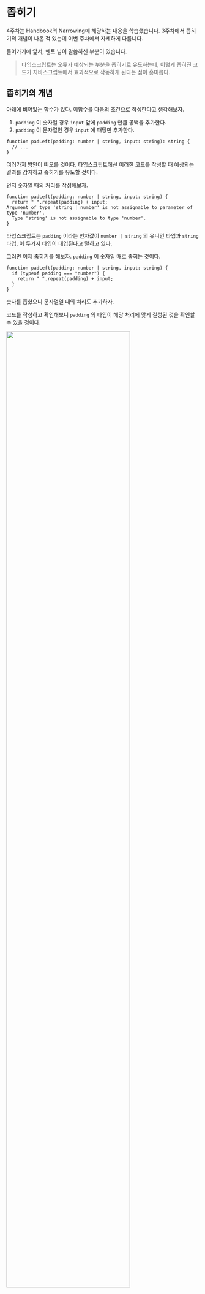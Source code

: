 # 좁히기

4주차는 Handbook의 Narrowing에 해당하는 내용을 학습했습니다. 3주차에서 좁히기의 개념이 나온 적 있는데 이번 주차에서 자세하게 다룹니다.

들어가기에 앞서, 멘토 님이 말씀하신 부분이 있습니다.

> 타입스크립트는 오류가 예상되는 부분을 좁히기로 유도하는데, 이렇게 좁혀진 코드가 자바스크립트에서 효과적으로 작동하게 된다는 점이 흥미롭다.

## 좁히기의 개념

아래에 비어있는 함수가 있다. 이함수를 다음의 조건으로 작성한다고 생각해보자.

1. `padding` 이 숫자일 경우 `input` 앞에 `padding` 만큼 공백을 추가한다.
2. `padding` 이 문자열인 경우 `input` 에 패딩만 추가한다.

```tsx
function padLeft(padding: number | string, input: string): string {
  // ...
}
```

여러가지 방안이 떠오를 것이다. 타입스크립트에선 이러한 코드를 작성할 때 예상되는 결과를 감지하고 좁히기를 유도할 것이다.

먼저 숫자일 때의 처리를 작성해보자.

```tsx
function padLeft(padding: number | string, input: string) {
  return " ".repeat(padding) + input;
Argument of type 'string | number' is not assignable to parameter of type 'number'.
  Type 'string' is not assignable to type 'number'.
}
```

타입스크립트는 `padding` 이라는 인자값이 `number | string` 의 유니언 타입과 `string` 타입, 이 두가지 타입이 대입된다고 말하고 있다.

그러면 이제 좁히기를 해보자. `padding` 이 숫자일 때로 좁히는 것이다.

```tsx
function padLeft(padding: number | string, input: string) {
  if (typeof padding === "number") {
    return " ".repeat(padding) + input;
  }
}
```

숫자를 좁혔으니 문자열일 때의 처리도 추가하자.

코드를 작성하고 확인해보니 `padding` 의 타입이 해당 처리에 맞게 결정된 것을 확인할 수 있을 것이다.

<img src="./images/패딩좁히기.png" width="80%">

이것이 좁히기의 개념이다. 타입스크립트의 가이드를 따라서 코드를 작성하고 보니 해당 타입만 처리되는 휼륭한 코드가 작성된 것이다.

<br>

## `typeof` 의 타입 가드들

자바스크립트가 제공하는 연산자 `typeof` 는 해당 값이 어떤 타입을 가지고 있는지를 문자열 형태로 반환해준다. 반환되는 타입은 아래와 같다.

- `"string"`
- `"number"`
- `"bigint"`
- `"boolean"`
- `"symbol"`
- `"undefined"`
- `"object"`
- `"function"`

`typeof` 는 자바스크립트에서 자주 사용된다. 위에 예시에서도, 심지어 3주차에서도 나올 정도다. 하지만 안타깝게도 타입 가드가 모든 타입을 반환하지는 않는다. 예를 들어, `null` 타입은 `typeof` 를 사용했을 때 단순히 `object` 로 반환된다. 아래의 예시를 통해 보자.

```tsx
function printAll(strs: string | string[] | null) {
  if (typeof strs === "object") {
    for (const s of strs) {
Object is possibly 'null'.
      console.log(s);
    }
  } else if (typeof strs === "string") {
    console.log(strs);
  }
}
```

`strs`에 문자열과 문자 배열 뿐만아니라 `null` 타입도 올 수 있다고 명시해뒀다. 그리고 `typeof strs` 가 `object` 일 때만 처리하는 구문을 작성했을 때 타입스크립트는 `null` 이 올 수 있음을 알려준다.

즉, `typeof strs === "object"` 에서 `strs` 가 단순하게 `string[]` 로 좁혀진 것이 아니라 `string[] | null` 좁혀졌다는 것이다.

이를 올바르게 처리위해선 다음의 진실성 좁히기를 알아야한다.

<br>

## 진실성 좁히기(**Truthiness narrowing)**

자바스크립트에서 `&&`, `||,` `if` 문, 논리 부정 (`!`) 등 어떤 식으로도 조건식을 표현할 수 있다. 또한 `if` 문 조건이 항상 `boolean` 일 거라고 생각하지 않는다.

다음의 예시를 보자.

```tsx
function getUsersOnlineMessage(numUsersOnline: number) {
  if (numUsersOnline) {
    return `There are ${numUsersOnline} online now!`;
  }
  return "Nobody's here. :(";
}
```

자바스크립트는 `if` 문의 조건식을 강제로  `boolean` 타입으로 만든 다음 그것이 거짓인지 참인지를 판단한다. 조건식은 앞서 말했듯이 모든 값이 올 수 있는데, 거짓을 제외한 나머지 값을 참으로 판단한다. 이때 거짓인 값은 다음과 같다.

- `0`
- `NaN`
- `""` (빈 문자열)
- `0n` (`bigint` 타입의 0)
- `null`
- `undefined`

또한 `Boolean` 함수나 두 개의 논리 부정 (`!!`) 을 사용하면 값을 항상 논리 타입으로 강제할 수 있다.

```tsx
Boolean("hello");
!!"world";
```

두 값 모두 참으로 판단하지만 `Boolean` 함수와 `!!` 는 서로 다르게 작동한다.

`Boolean` 함수의 경우, 해당 값을 `boolean` 타입으로 지정한다.

`!!` 의 경우, 참인지 거짓따라 해당하는 값을 타입으로 지정한다. 위의 경우 참으로 판단하여 `true` 타입으로 지정된다.

이런 자바스크립트의 특성을 진실성 좁히기에 사용할 수 있다. 위에서 작성된 코드를 수정해보자.

```tsx
function printAll(strs: string | string[] | null) {
  if (strs && typeof strs === "object") {
    for (const s of strs) {
      console.log(s);
    }
  } else if (typeof strs === "string") {
    console.log(strs);
  }
}
```

처음 `if` 문에 `strs &&` 가 추가 되었다. 이때 `strs` 가 `null` 이라면 해당 `if` 문은 `false` 가 되는 셈이다. 이제 `strs` 가 `null` 일 때 올 수 있는 다음과 같은 오류는 해결되었다.

```tsx
TypeError: null is not iterable
```

그렇다면 `null` 값을 먼저 확인하게 되면 어떻게 될까?

```tsx
function printAll(strs: string | string[] | null) {
  if (strs) {
    if (typeof strs === "object") {
      for (const s of strs) {
        console.log(s);
      }
    } else if (typeof strs === "string") {
      console.log(strs);
    }
  }
}
```

위의 예시도 잘 작동할 것이다. 하지만 처음 조건문에서 `null` 값만 제외하는 것이 아니라 빈 문자열 `“”` 도 아예 제외된다는 걸 알아둬야 한다. 만일 `null` 만 제외시키고, 빈 문자열을 활용하는 것이 목표 시스템이라면 이는 지양해야하는 것이다.

<br>

## 동등성 좁히기(**Equality narrowing)**

타입스크립트는 `switch` 문과 `===` , `!==` , `==` , `!=` 같은 동등성 검사를 이용해서 타입을 좁힐 수 있다.

```tsx
function example(x: string | number, y: string | boolean) {
  if (x === y) {
    x.toUpperCase();
    y.toLowerCase();
  } else {
    console.log(x);
    console.log(y);
  }
}
```

위의 예시를 보면 조건문은 `x` 와 `y` 가 값은 물론 타입까지 같은 경우를 조건으로 들고 있다. `x` 는 `string | number` 의 유니언 타입이고, `y` 는 `string | boolean` 의 유니언 타입이다.

그렇다면 이 둘이 같을 때는 언제일까?

`x` 와 `y` 모두 `string` 타입의 같은 값을 가졌을 때고, 이는 `string` 타입으로 좁혀졌다는 의미가 된다. 그렇기 때문에 `string` 타입만 가능한 `toUpperCase` 함수를 사용해도 오류가 나오지 않게 되는 것이다.

<br>

## **`in` 연산자로 좁히기**

자바스크립트에 `in` 연산자기 있다. 객체가 해당 속성이 있는지 확인하는 연산자다. 타입스크립트에서 `in` 연산자를 좁히기에 이용할 수 있다.

```tsx
type Fish = { swim: () => void };
type Bird = { fly: () => void };

function move(animal: Fish | Bird) {
  if ("swim" in animal) {
    return animal.swim();
  }
 
  return animal.fly();
}
```

위의 예시를 보면 이해가 될 것이다. `animal` 이 `Fish | Bird` 의 유니언 타입이라 `swim` 과 `fly` , 두 가지를 속성으로 가질 수 있다. 이때 `in` 연산자를 사용해 `animal` 이 `swim` 을 가지고 있는 경우로 좁히는 것이다.

두 가지 모두 해당하는 경우도 있을 것이다. 이럴 때에는 `in` 연산자로 좁히더라도 양쪽 모두에 속할 수 있다.

<img src="./images/in연산자.png" width="80%">

<br>

## **`instanceof` 로 좁히기**

자바스크립트는 어떤 값이 다른 값의 인스턴트인지 확인 하는 `instanceof` 연산자를 가지고 있다.

```tsx
function logValue(x: Date | string) {
  if (x instanceof Date) {
    console.log(x.toUTCString());
  } else {
    console.log(x.toUpperCase());
  }
}
```

예시에 `x` 가 `Date` 에 속해 있는지를 판단하는 조건이 있고, 이를 통해 좁혀진 것을 확인할 수 있다.

`instanceof` 의 경우 `typeof` 와 달리 타입이 아닌 객체를 판단하고, `true` 와 `false` 를 반환한다.

<br>

### ※ 간단하게 정리해본 연산자 비교표 ※

| 연산자 | 대상 | 사용 예시 | 반환값 |
| --- | --- | --- | --- |
| `typeof`  | 타입 | `typeof x === "type"` | `string` |
| `in` | 객체 속성 | `“value” in x` | `boolean` |
| `instanceof` | 객체 | `x instanseof Foo` | `boolean` |

<br>

## 할당들(**Assignments)**

자바스크립트에서 변수는 기본적으로 `any` 타입으로 할당한다. 하지만 타입스크립트는 변수에 값을 할당할 때 오른쪽부터 왼쪽으로 범위를 적절하게 좁힌다. 그렇게 좁혀진 타입을 이후에 재할당하지 않도록 권고한다.

```tsx
let x = Math.random() < 0.5 ? 10 : "hello world!";
```

이때 `x` 의 타입은 `number | string` 타입과 같아진다.

때문에 `x` 에 같은 타입의 값을 대입할 수는 있지만, 새로운 타입으로 재할당하려 할때 다음과 같은 오류를 보여줄 것이다.

```tsx
x = 1;

x = true;
Type 'boolean' is not assignable to type 'string | number'.
```

또한 실제 사용하는 부분에서도 차이가 있다. 숫자를 대입한 부분은 타입이 `number` 로 바뀐 것을 확인할 수 있지만,  `true` 를 대입했을 때는 `boolean` 타입으로 바뀌지 않고 기존 타입 `number | string` 인 것을 확인할 수 있다.

<img src="./images/할당들.png" width="80%">

<br>

## 제어 흐름 분석(**Control flow analysis)**

 위의 코드를 다시 가져와보면, 반환문을 굳이 `else` 로 묶지 않아도 `padding` 의 타입이 `string` 으로 좁혀된 것을 볼 수 있다.

<img src="./images/제어흐름1.png" width="80%">

위에서 좁혀지고 남은 타입이 `string` 뿐이라서 그 흐름대로 좁힌 것이다. 이렇게 흐름에 따라 코드를 분석하는 것이 **제어 흐름 분석**이라고 부른다.

타입스크립트가 타입을 상황에 맞게 할당할 수 있는 이유가 이 제어 흐름 분석 때문이다.

다음의 예시를 보면 쉽게 이해할 수 있을 것이다.

<img src="./images/제어흐름2.png" width="80%">

<br>

## 타입 서술어 사용(Using type predicates)

위의 예시는 모두 자바스크립트에서 제공하는 기능을 사용한 것이다. 또한 여러 분기와 조건으로 이용하여 타입들을 좁혔다. 하지만 타입의 변화를 코드 전체에서 직접 제어할 수도 있다. 타입 서술어를 통해 타입 가드를 직접 정의하는 방법으로 말이다.

다음의 예시를 보자.

```tsx
function isFish(pet: Fish | Bird): pet is Fish {
  return (pet as Fish).swim !== undefined;
}
```

함수의 반환하는 값이 `pet is Fish` 인 것을 볼 수 있다. 이것이 타입 서술어를 사용한 것인데, Name is Type 형식으로 사용한다. Name은 인수로 받은 매개 변수의 이름이어야 한다. 그리고 작성한 코드는 자바스크립트로 컴파일한 코드에는 남지 않는다.

함수를 호출할 때 사용된 변수가 함수 내부에서 호환될 때 반환하는 부분에서도 해당 변수의 타입으로 좁혀진다.

```tsx
let pet = getSmallPet();

if (isFish(pet)) {
  pet.swim();
} else {
  pet.fly();
}
```

<br>

아래의 예시는 핸드북의 단편적인 예시에서 부족한 부분을 임의로 추가 작성한 것이다.

```tsx
type Fish = { swim: () => void };
type Bird = { fly: () => void };

function isFish(pet: Fish | Bird): pet is Fish {
  return (pet as Fish).swim !== undefined;
}

function getSmallPet() {
  let pet: Fish | Bird;
  if (Math.random() < 0.5) {
      pet = {swim: function() {console.log("헤엄친다.")}};
  } else {
      pet = {fly: function() {console.log("날아간다.")}};
  }
  return pet;    
}

let pet = getSmallPet();

if (isFish(pet)) {
  pet.swim();
} else {
  pet.fly();
}
```

<br>

## 식별된 유니언(**Discriminated unions)**

단일 변수를 좁히는 방법 말고 다른 방법도 있다. 다음의 예시를 보자.

원과 정사각형이 있다고 상상하자. 원은 반지름을 정사각형은 한 변의 길이를 가진다고 했을 때, 이를 어떻게 표현할 수 있을까.

우선 `kind` 라는 변수로 도형을 구분하는 하나의 객체를 작성했다고 하자. 여러 도형이 정의될 수 있으니 각 변수는 선택적으로 정의할 수 있도록 해두었다.

```tsx
interface Shape {
  kind: "circle" | "square";
  radius?: number;
  sideLength?: number;
}
```

그리고 도형의 부피를 구하는 함수를 작성하고, `kind` 를 이용해 도형을 한정했다고 하자.

```tsx
function getArea(shape: Shape) {
  if (shape.kind === "circle") {
    return Math.PI * shape.radius ** 2;
Object is possibly 'undefined'.
  }
}
```

이렇게 작성된 코드에 오류가 발생한다. `kind`를 이용해 좁혔음에도 타입스크립트가 판단하기를 반지름의 값이 정의되지 않을 수 있다는 것이다.

작성한 코드가 잘 작동할 것이라 생각해 이를 무시하려고 한다. `undefined` 가 발생한 부분 뒤에 `!` 를 붙이는 방법이 있다.

```tsx
function getArea(shape: Shape) {
  if (shape.kind === "circle") {
    return Math.PI * shape.radius! ** 2;
  }
}
```

하지만 이는 완전한 해결책이 아니다. 코드를 수정하다가 해당 값이 `undefined` 로 남는 경우가 얼마든지 발생할 수 있는 것이다.

그렇다면 각 도형마다 객체를 만들어 유니언 타입으로 묶었다고 하자.

```tsx
interface Circle {
  kind: "circle";
  radius: number;
}
 
interface Square {
  kind: "square";
  sideLength: number;
}
 
type Shape = Circle | Square;
```

그리고 같은 함수로 호출해보면 오류는 발생하지 않을 것이다. 이제 각 도형이 가진 값이 명확해졌다.

이제 다른 도형의 지름도 추가하자. `if` 문 말고 `swicth` 문을 이용해 작성했다고 하자.

```tsx
function getArea(shape: Shape) {
  switch (shape.kind) {
    case "circle":
      return Math.PI * shape.radius ** 2;
    case "square":
      return shape.sideLength ** 2;
  }
}
```

`shape` 변수 의 타입이 해당 `kind` 를 가진 객체로 좁혀진 것을 확인할 수 있다.

<img src="./images/식별된유니언.png" width="80%">

이때 중요한 점은 유니언 타입으로 묶여있는 객체가 서로 다른 객체이지만, 이게 효과적으로 작동한다는 것이다. 또한 객체 타입이나 유니언 타입 모두 컴파일 시에 코드가 남지 않는 점에도 주목해야 한다.

## `never` 타입과 완전함 검사

모든 가능성을 좁혀고도 남은 게 없을 정도로 좁힐 수 있다. 이 경우, 타입스크립트는 존재하지 않는 상태를 나타내기 위해 `never` 타입을 사용한다.

이 `never` 타입을 모든 타입에 할당할 수 있지만, `never` 에 할당할 수 있는 값은 `never` 자신 말고는 없다.

다음의 예시를 보면, `default` 처리에 `never` 타입을 사용했다.

```tsx
function getArea(shape: Shape) {
  switch (shape.kind) {
    case "circle":
      return Math.PI * shape.radius ** 2;
    case "square":
      return shape.sideLength ** 2;
    default:
      const _exhaustiveCheck: never = shape;
      return _exhaustiveCheck;
  }
}
```

`Shape` 에 새로운 도형이 추가되었을 때 다음과 같은 오류를 보여줄 것이다.

```tsx
    default:
      const _exhaustiveCheck: never = shape;
Type '새로운도형' is not assignable to type 'never'.
      return _exhaustiveCheck;
```

`never` 타입을 사용하여 처리하면, 기존에 작성된 코드에서 발생 가능한 혹시 모를 오류를 대비할 수 있게 된다.
